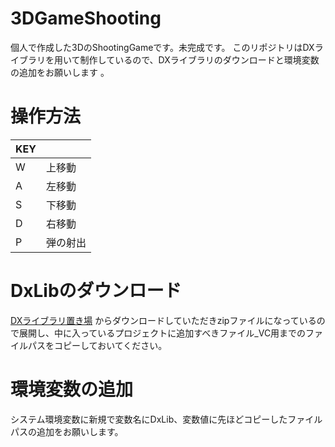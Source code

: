 # 3DGameShooting
個人で作成した3DのShootingGameです。未完成です。
このリポジトリはDXライブラリを用いて制作しているので、DXライブラリのダウンロードと環境変数の追加をお願いします 。

# 操作方法
| KEY |  |
| --- | --- |
| W | 上移動 |
| A | 左移動 |
| S | 下移動 |
| D | 右移動 |
| P | 弾の射出 |

# DxLibのダウンロード
[DXライブラリ置き場](https://dxlib.xsrv.jp/dxdload.html)
からダウンロードしていただきzipファイルになっているので展開し、中に入っているプロジェクトに追加すべきファイル_VC用までのファイルパスをコピーしておいてください。

# 環境変数の追加
システム環境変数に新規で変数名にDxLib、変数値に先ほどコピーしたファイルパスの追加をお願いします。
